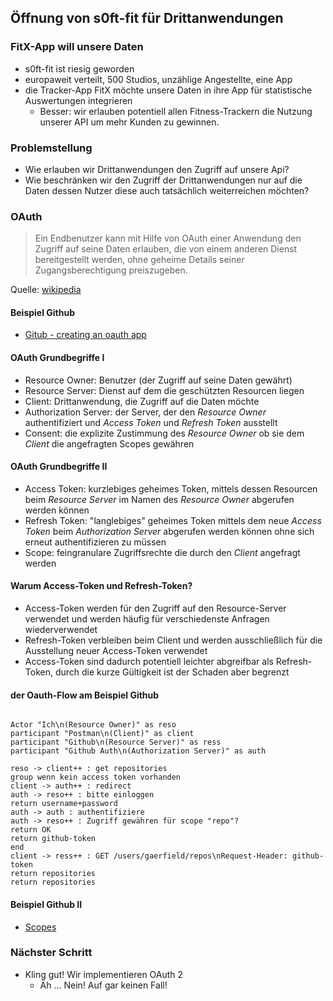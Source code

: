 <!--s-->
## Öffnung von s0ft-fit für Drittanwendungen

<!--v-->
### FitX-App will unsere Daten

* s0ft-fit ist riesig geworden
* europaweit verteilt, 500 Studios, unzählige Angestellte, eine App
* die Tracker-App FitX möchte unsere Daten in ihre App für statistische Auswertungen integrieren
  * Besser: wir erlauben potentiell allen Fitness-Trackern die Nutzung unserer API um mehr Kunden zu gewinnen.

<!--v-->
### Problemstellung

* Wie erlauben wir Drittanwendungen den Zugriff auf unsere Api?
* Wie beschränken wir den Zugriff der Drittanwendungen nur auf die Daten dessen Nutzer diese auch tatsächlich weiterreichen möchten?

<!--v-->
### OAuth

> Ein Endbenutzer kann mit Hilfe von OAuth einer Anwendung den Zugriff auf seine Daten erlauben, die von einem anderen Dienst bereitgestellt werden, ohne geheime Details seiner Zugangsberechtigung preiszugeben.

Quelle: [wikipedia](https://de.wikipedia.org/w/index.php?title=OAuth&oldid=212703586)

<!--v-->
#### Beispiel Github

* [Gitub - creating an oauth app](https://docs.github.com/en/developers/apps/building-oauth-apps/creating-an-oauth-app)

<!--v-->
#### OAuth Grundbegriffe I

* Resource Owner: Benutzer (der Zugriff auf seine Daten gewährt)
* Resource Server: Dienst auf dem die geschützten Resourcen liegen
* Client: Drittanwendung, die Zugriff auf die Daten möchte
* Authorization Server: der Server, der den _Resource Owner_ authentifiziert und _Access Token_ und _Refresh Token_  ausstellt
* Consent: die explizite Zustimmung des _Resource Owner_ ob sie dem _Client_ die angefragten Scopes gewähren

<!--v-->
#### OAuth Grundbegriffe II

* Access Token: kurzlebiges geheimes Token, mittels dessen Resourcen beim _Resource Server_ im Namen des _Resource Owner_ abgerufen werden können
* Refresh Token: "langlebiges" geheimes Token mittels dem neue _Access Token_ beim _Authorization Server_ abgerufen werden können ohne sich erneut authentifizieren zu müssen
* Scope: feingranulare Zugriffsrechte die durch den _Client_ angefragt werden

<!--v-->
#### Warum Access-Token und Refresh-Token?

* Access-Token werden für den Zugriff auf den Resource-Server verwendet und werden häufig für verschiedenste Anfragen wiederverwendet
* Refresh-Token verbleiben beim Client und werden ausschließlich für die Ausstellung neuer Access-Token verwendet
* Access-Token sind dadurch potentiell leichter abgreifbar als Refresh-Token, durch die kurze Gültigkeit ist der Schaden aber begrenzt

<!--v-->
#### der Oauth-Flow am Beispiel Github
```puml

Actor "Ich\n(Resource Owner)" as reso
participant "Postman\n(Client)" as client
participant "Github\n(Resource Server)" as ress
participant "Github Auth\n(Authorization Server)" as auth

reso -> client++ : get repositories
group wenn kein access token vorhanden
client -> auth++ : redirect
auth -> reso++ : bitte einloggen
return username+password
auth -> auth : authentifiziere
auth -> reso++ : Zugriff gewähren für scope "repo"?
return OK
return github-token
end
client -> ress++ : GET /users/gaerfield/repos\nRequest-Header: github-token
return repositories
return repositories
```

<!--v-->
#### Beispiel Github II

* [Scopes](https://docs.github.com/en/developers/apps/building-oauth-apps/scopes-for-oauth-apps)

<!--v-->
### Nächster Schritt

* Kling gut! Wir implementieren OAuth 2
  * Äh ... Nein! Auf gar keinen Fall!
